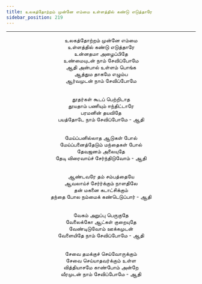 ```yaml
---
title: உலகத்தோற்றம் முன்னே எம்மை உள்ளத்தில் கண்டு எடுத்தாரே
sidebar_position: 219
---
```


---
<center>
உலகத்தோற்றம் முன்னே எம்மை<br/>
உள்ளத்தில் கண்டு எடுத்தாரே<br/>
உன்னதமா அழைப்பிதே<br/>
உண்மையுடன் நாம் சேவிப்போமே<br/>
ஆதி அன்பால் உள்ளம் பொங்க<br/>
ஆத்தும தாகமே எழும்ப<br/>
ஆர்வமுடன் நாம் சேவிப்போமே<br/><br/>

தூதர்கள் கூடப் பெற்றிடாத<br/>
தூயதாம் பணியும் ஈந்திட்டாரே<br/>
பரமனின் தயவிதே<br/>
பயத்தோடே நாம் சேவிப்போமே            - ஆதி<br/><br/>

மேய்ப்பனில்லாத ஆடுகள் போல்<br/>
மேய்ப்பனைத்தேடும் மந்தைகள் போல்<br/>
தேவஜனம் அலையுதே<br/>
தேடி விரைவாய்ச் சேர்ந்திடுவோம்            - ஆதி<br/><br/>

ஆண்டவரே தம் சம்பத்தையே<br/>
ஆவலாய்ச் சேர்ர்க்கும் நாளதிலே<br/>
தன் மகனை கடாட்சிக்கும்<br/>
தந்தை போல நம்மைக் கண்டெடுப்பார்            - ஆதி<br/><br/>

வேகம் அறுப்பு பெருகுதே<br/>
வேலைக்கோ ஆட்கள் குறையுதே<br/>
வேண்டிடுவோம் ஊக்கமுடன்<br/>
வேளையிதே நாம் சேவிப்போமே            - ஆதி<br/><br/>

சேவை தமக்குச் செய்வோருக்கும்<br/>
சேவை செய்யாதவர்க்கும் உள்ள<br/>
வித்தியாசமே காண்போம் அன்றே<br/>
வீரமுடன் நாம் சேவிப்போமே            - ஆதி
</center>